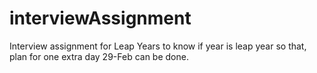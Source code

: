 # interviewAssignment
Interview assignment for Leap Years to know if year is leap year so that, plan for one extra day 29-Feb can be done.
